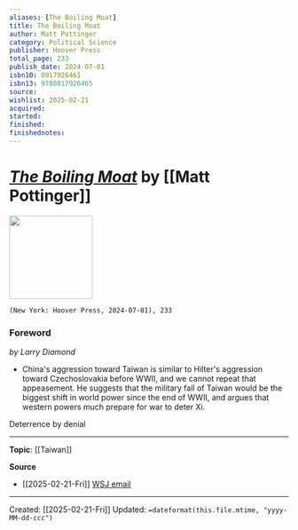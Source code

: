 ```yaml
---
aliases: [The Boiling Moat]
title: The Boiling Moat
author: Matt Pottinger
category: Political Science
publisher: Hoover Press
total_page: 233
publish_date: 2024-07-01
isbn10: 0817926461
isbn13: 9780817926465
source: 
wishlist: 2025-02-21
acquired: 
started: 
finished: 
finishednotes: 
---
```

# *[The Boiling Moat]()* by [[Matt Pottinger]]

<img src="http://books.google.com/books/content?id=cY35EAAAQBAJ&printsec=frontcover&img=1&zoom=1&edge=curl&source=gbs_api" width=150>

`(New York: Hoover Press, 2024-07-01), 233`

### Foreword
*by Larry Diamond*
- China's aggression toward Taiwan is similar to Hilter's aggression toward Czechoslovakia before WWII, and we cannot repeat that appeasement. He suggests that the military fall of Taiwan would be the biggest shift in world power since the end of WWII, and argues that western powers much prepare for war to deter Xi.

Deterrence by denial

--- 
**Topic**: [[Taiwan]]

**Source**
- [[2025-02-21-Fri]] [WSJ email](https://mail.google.com/mail/u/1/#inbox/FMfcgzQZTMQSjWJLjVplSHBMmmHmPJfh)
 
---
Created: [[2025-02-21-Fri]]
Updated: `=dateformat(this.file.mtime, "yyyy-MM-dd-ccc")`